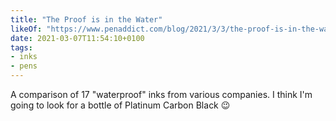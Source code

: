 ```yaml
---
title: "The Proof is in the Water"
likeOf: "https://www.penaddict.com/blog/2021/3/3/the-proof-is-in-the-water"
date: 2021-03-07T11:54:10+0100
tags:
- inks
- pens
---
```

A comparison of 17 "waterproof" inks from various companies. I think I'm going to look for a bottle of Platinum Carbon Black 😉
